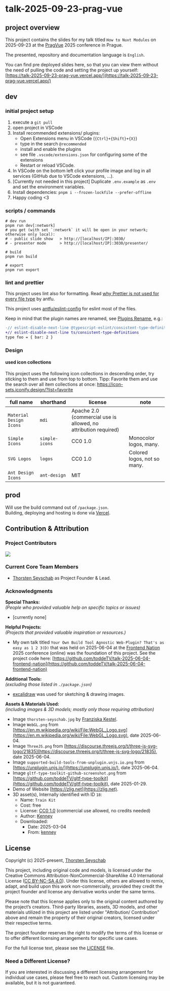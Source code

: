# talk-2025-09-23-prag-vue

## project overview

This project contains the slides for my talk titled
`How to Nuxt Modules`
on 2025-09-23 at the [PragVue](https://pragvue.com/) 2025 conference in Prague.

The presented, repository and documentation language is `English`.

You can find pre deployed slides here, so that you can view them without the need of pulling the code and setting the project up yourself:<br>
[https://talk-2025-09-23-prag-vue.vercel.app/](https://talk-2025-09-23-prag-vue.vercel.app/)

## dev

### initial project setup

1. execute a `git pull`
2. open project in VSCode
3. Install recommended extensions/ plugins:
   - Open Extensions menu in VSCode (`{Ctrl}+{Shift}+{X}`)
   - type in the search `@recommended`
   - install and enable the plugins
   - see file `.vscode/extensions.json` for configuring some of the extensions
   - Restart or reload VSCode.
4. In VSCode on the bottom left click your profile image and log in all services (GitHub due to VSCode extensions, ...).
5. [Currently not needed in this project] Duplicate `.env.example` as `.env` and set the environment variables.
6. Install dependencies: `pnpm i --frozen-lockfile --prefer-offline`
7. Happy coding <3

### scripts / commands

```shell
# dev run
pnpm run dev[:network]
# you get (with set `:network` it will be open in your network; otherwise only local):
# - public slide show   > http://[localhost/IP]:3030/
# - presenter mode      > http://[localhost/IP]:3030/presenter/

# build
pnpm run build

# export
pnpm run export
```

### lint and prettier

This project uses lint also for formatting. Read
[why Prettier is not used for every file type](https://antfu.me/posts/why-not-prettier) by antfu.

This project uses [antfu/eslint-config](https://github.com/antfu/eslint-config) for eslint most of the files.

Keep in mind that the plugin names are renamed, see
[Plugins Rename](https://github.com/antfu/eslint-config?tab=readme-ov-file#plugins-renaming), e.g.:

```diff
-// eslint-disable-next-line @typescript-eslint/consistent-type-definitions
+// eslint-disable-next-line ts/consistent-type-definitions
type foo = { bar: 2 }
```

### Design

#### used icon collections

This project uses the following icon collections in descending order, try sticking to them and use from top to bottom.
Tipp: Favorite them and use the search over all item collections at once: https://icon-sets.iconify.design/?list=favorite

| full name               | shorthand      | license                                                         | note                        |
| ----------------------- | -------------- | --------------------------------------------------------------- | --------------------------- |
| `Material Design Icons` | `mdi`          | Apache 2.0 (commercial use is allowed, no attribution required) |                             |
| `Simple Icons`          | `simple-icons` | CC0 1.0                                                         | Monocolor logos, many.      |
| `SVG Logos`             | `logos`        | CC0 1.0                                                         | Colored logos, not so many. |
| `Ant Design Icons`      | `ant-design`   | MIT                                                             |                             |

## prod

Will use the build command out of `/package.json`.<br>
Building, deploying and hosting is done via [Vercel](https://vercel.com/).

## Contribution & Attribution

### Project Contributors

<a href="https://github.com/toddeTV/talk-2025-09-23-prag-vue/graphs/contributors">
<img src="https://contrib.rocks/image?repo=toddeTV/talk-2025-09-23-prag-vue" />
</a>

### Current Core Team Members

- [Thorsten Seyschab](https://todde.tv) as Project Founder & Lead.

### Acknowledgments

**Special Thanks:**<br>
_(People who provided valuable help on specific topics or issues)_

- \[currently none\]

**Helpful Projects:**<br>
_(Projects that provided valuable inspiration or resources.)_

- My own talk titled `Your Own Build Tool Agnostic Web-Plugin? That's as easy as 1 2 3(D)` that was held on 2025-06-04 at the [Frontend Nation](https://frontendnation.com/) 2025 conference (online) was the foundation of this project. See the project code here: [https://github.com/toddeTV/talk-2025-06-04-frontend-nation](https://github.com/toddeTV/talk-2025-06-04-frontend-nation)

**Additional Tools:**<br>
_(excluding those listed in `./package.json`)_

- [excalidraw](https://excalidraw.com/) was used for sketching & drawing images.

**Assets & Materials Used:**<br>
_(including images & 3D models; mostly only those requiring attribution)_

- Image `thorsten-seyschab.jpg` by [Franziska Kestel](https://franziskakestel.de/).
- Image `WebGL.png` from [https://en.m.wikipedia.org/wiki/File:WebGL_Logo.svg](https://en.m.wikipedia.org/wiki/File:WebGL_Logo.svg), date 2025-06-04.
- Image `ThreeJS.png` from [https://discourse.threejs.org/t/three-js-svg-logo/21835](https://discourse.threejs.org/t/three-js-svg-logo/21835), date 2025-06-04.
- Image `supported-build-tools-from-unplugin.unjs.io.png` from [https://unplugin.unjs.io/](https://unplugin.unjs.io/), date 2025-06-04.
- Image `gltf-type-toolkit-github-screenshot.png` from [https://github.com/toddeTV/gltf-type-toolkit](https://github.com/toddeTV/gltf-type-toolkit), date 2025-01-29.
- Demo of Website [https://zlig.net](https://zlig.net).
- 3D asset(s), Internally identified with ID `18`:
  - Name: `Train Kit`
  - Cost: free
  - License: [CC0 1.0](https://creativecommons.org/publicdomain/zero/1.0/) (commercial use allowed, no credits needed)
  - Author: [Kenney](https://kenney.nl/)
  - Downloaded:
    - Date: 2025-03-04
    - From: [kenney](https://kenney.nl/assets/train-kit)

## License

Copyright (c) 2025-present, [Thorsten Seyschab](https://todde.tv)

This project, including original code and models, is licensed under the Creative Commons Attribution-NonCommercial-ShareAlike 4.0 International License ([CC BY-NC-SA 4.0](https://creativecommons.org/licenses/by-nc-sa/4.0/)). Under this license, others are allowed to remix, adapt, and build upon this work non-commercially, provided they credit the project founder and license any derivative works under the same terms.

Please note that this license applies only to the original content authored by the project’s creators. Third-party libraries, assets, 3D models, and other materials utilized in this project are listed under "Attribution/ Contribution" above and remain the property of their original creators, licensed under their respective terms.

The project founder reserves the right to modify the terms of this license or to offer different licensing arrangements for specific use cases.

For the full license text, please see the [LICENSE](./LICENSE) file.

### Need a Different License?

If you are interested in discussing a different licensing arrangement for individual use cases, please feel free to reach out. Custom licensing may be available, but it is not guaranteed.
